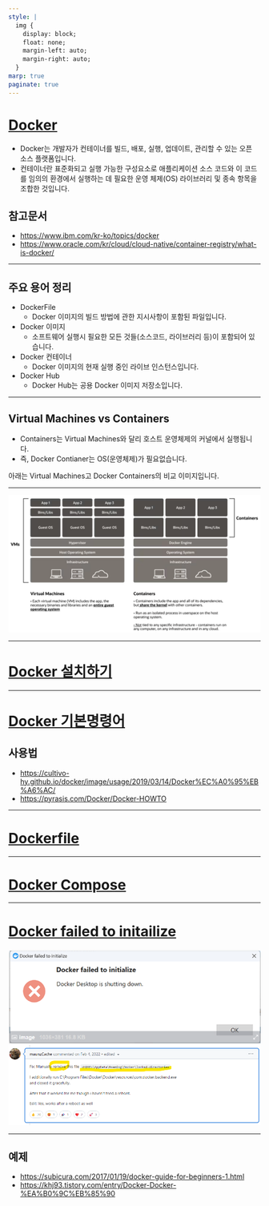 ```yaml
---
style: |
  img {
    display: block;
    float: none;
    margin-left: auto;
    margin-right: auto;
  }
marp: true
paginate: true
---
```

# [Docker](https://www.docker.com/)
- Docker는 개발자가 컨테이너를 빌드, 배포, 실행, 업데이트, 관리할 수 있는 오픈 소스 플랫폼입니다. 
- 컨테이너란 표준화되고 실행 가능한 구성요소로 애플리케이션 소스 코드와 이 코드를 임의의 환경에서 실행하는 데 필요한 운영 체제(OS) 라이브러리 및 종속 항목을 조합한 것입니다.

## 참고문서
- https://www.ibm.com/kr-ko/topics/docker
- https://www.oracle.com/kr/cloud/cloud-native/container-registry/what-is-docker/

---
## 주요 용어 정리 
- DockerFile
  - Docker 이미지의 빌드 방법에 관한 지시사항이 포함된 파일입니다.
- Docker 이미지
  - 소프트웨어 실행시 필요한 모든 것들(소스코드, 라이브러리 등)이 포함되어 있습니다.
- Docker 컨테이너 
  - Docker 이미지의 현재 실행 중인 라이브 인스턴스입니다. 
- Docker Hub 
  - Docker Hub는 공용 Docker 이미지 저장소입니다. 

---
## Virtual Machines vs Containers
- Containers는 Virtual Machines와 달리 호스트 운영체제의 커널에서 실행됩니다. 
- 즉, Docker Contianer는 OS(운영체제)가 필요없습니다. 

아래는 Virtual Machines고 Docker Containers의 비교 이미지입니다.

---
![Alt text](./img/image.png)

---
# [Docker 설치하기](./docker_install.md) 

---
# [Docker 기본명령어](./docker_basic.md) 
## 사용법 
- https://cultivo-hy.github.io/docker/image/usage/2019/03/14/Docker%EC%A0%95%EB%A6%AC/
- https://pyrasis.com/Docker/Docker-HOWTO

---
# [Dockerfile](./docker_file.md)

---
# [Docker Compose](./docker_compose.md)

---
# [Docker failed to initailize](https://github.com/docker/for-win/issues/12523#issuecomment-1029156833)
![Alt text](./img/error/image.png)
![Alt text](./img/error/image-2.png)

---
## 예제 
- https://subicura.com/2017/01/19/docker-guide-for-beginners-1.html
- https://khj93.tistory.com/entry/Docker-Docker-%EA%B0%9C%EB%85%90






